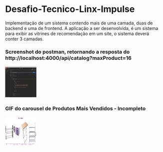 # Desafio-Tecnico-Linx-Impulse
Implementação de um sistema contendo mais de uma camada, duas de backend e uma de frontend. A aplicação a ser desenvolvida, é um sistema para exibir as vitrines de recomendação em um site, o sistema deverá conter 3 camadas.


### Screenshot do postman, retornando a resposta do http://localhost:4000/api/catalog?maxProduct=16
<img src="api-recommendation.png" width="100" height="100">

### GIF do carousel de Produtos Mais Vendidos - Incompleto
<img src="Peek 2020-12-28 06-23.gif" width="100" height="100">

